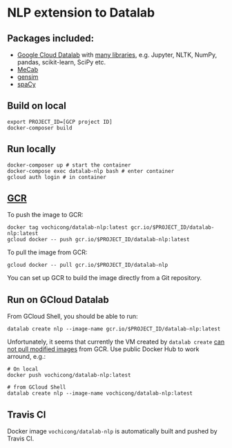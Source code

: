 # NLP extension to Datalab

## Packages included:

- [Google Cloud Datalab](https://github.com/googledatalab/datalab) with [many libraries](https://cloud.google.com/datalab/docs/concepts/key-concepts#included_libraries), e.g. Jupyter, NLTK, NumPy, pandas, scikit-learn, SciPy etc.
- [MeCab](https://github.com/taku910/mecab)
- [gensim](https://github.com/RaRe-Technologies/gensim)
- [spaCy](https://github.com/explosion/spaCy)

## Build on local

    export PROJECT_ID=[GCP project ID]
    docker-composer build

## Run locally

    docker-composer up # start the container
    docker-compose exec datalab-nlp bash # enter container
    gcloud auth login # in container

## [GCR](https://console.cloud.google.com/gcr)

To push the image to GCR:

    docker tag vochicong/datalab-nlp:latest gcr.io/$PROJECT_ID/datalab-nlp:latest
    gcloud docker -- push gcr.io/$PROJECT_ID/datalab-nlp:latest

To pull the image from GCR:

    gcloud docker -- pull gcr.io/$PROJECT_ID/datalab-nlp

You can set up GCR to build the image directly from a Git repository.

## Run on GCloud Datalab

From GCloud Shell, you should be able to run:

    datalab create nlp --image-name gcr.io/$PROJECT_ID/datalab-nlp:latest

Unfortunately, it seems that currently the VM created by `datalab create`
[can not pull modified images](https://github.com/googledatalab/datalab/issues/1437) from GCR.
Use public Docker Hub to work arround, e.g.:

    # On local
    docker push vochicong/datalab-nlp:latest

    # from GCloud Shell
    datalab create nlp --image-name vochicong/datalab-nlp:latest

## Travis CI

Docker image `vochicong/datalab-nlp` is automatically built and pushed by Travis CI.
